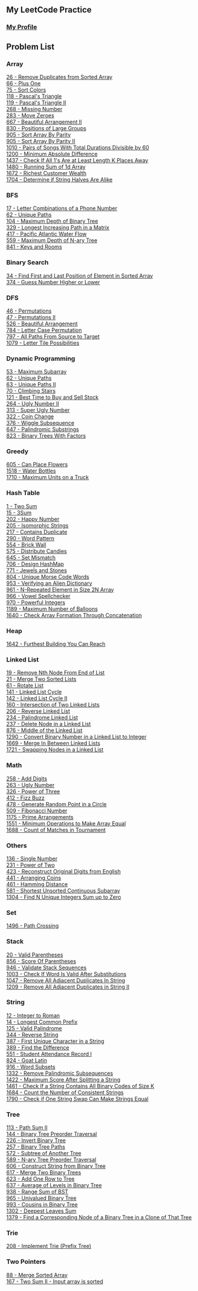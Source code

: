 ## My LeetCode Practice
### [My Profile](https://leetcode.com/ahlee-shawn/)

## Problem List

### Array
[26 - Remove Duplicates from Sorted Array](https://github.com/ahlee-shawn/LeetCoder/blob/master/Array/26.py)<br/>
[66 - Plus One](https://github.com/ahlee-shawn/LeetCoder/blob/master/Array/66.py)<br/>
[75 - Sort Colors](https://github.com/ahlee-shawn/LeetCoder/blob/master/Array/75.py)<br/>
[118 - Pascal's Triangle](https://github.com/ahlee-shawn/LeetCoder/blob/master/Array/118.py)<br/>
[119 - Pascal's Triangle II](https://github.com/ahlee-shawn/LeetCoder/blob/master/Array/119.py)<br/>
[268 - Missing Number](https://github.com/ahlee-shawn/LeetCoder/blob/master/Array/268.py)<br/>
[283 - Move Zeroes](https://github.com/ahlee-shawn/LeetCoder/blob/master/Array/283.py)<br/>
[667 - Beautiful Arrangement II](https://github.com/ahlee-shawn/LeetCoder/blob/master/Array/667.py)<br/>
[830 - Positions of Large Groups](https://github.com/ahlee-shawn/LeetCoder/blob/master/Array/830.py)<br/>
[905 - Sort Array By Parity](https://github.com/ahlee-shawn/LeetCoder/blob/master/Array/905.py)<br/>
[905 - Sort Array By Parity II](https://github.com/ahlee-shawn/LeetCoder/blob/master/Array/922.py)<br/>
[1010 - Pairs of Songs With Total Durations Divisible by 60](https://github.com/ahlee-shawn/LeetCoder/blob/master/Array/1010.py)<br/>
[1200 - Minimum Absolute Difference](https://github.com/ahlee-shawn/LeetCoder/blob/master/Array/1200.py)<br/>
[1437 - Check If All 1's Are at Least Length K Places Away](https://github.com/ahlee-shawn/LeetCoder/blob/master/Array/1437.py)<br/>
[1480 - Running Sum of 1d Array](https://github.com/ahlee-shawn/LeetCoder/blob/master/Array/1480.py)<br/>
[1672 - Richest Customer Wealth](https://github.com/ahlee-shawn/LeetCoder/blob/master/Array/1672.py)<br/>
[1704 - Determine if String Halves Are Alike](https://github.com/ahlee-shawn/LeetCoder/blob/master/Array/1704.py)<br/>

### BFS
[17 -  Letter Combinations of a Phone Number](https://github.com/ahlee-shawn/LeetCoder/blob/master/BFS/17.py)<br/>
[62 -  Unique Paths](https://github.com/ahlee-shawn/LeetCoder/blob/master/BFS/62.py)<br/>
[104 -  Maximum Depth of Binary Tree](https://github.com/ahlee-shawn/LeetCoder/blob/master/BFS/104.py)<br/>
[329 -  Longest Increasing Path in a Matrix](https://github.com/ahlee-shawn/LeetCoder/blob/master/BFS/329.py)<br/>
[417 -  Pacific Atlantic Water Flow](https://github.com/ahlee-shawn/LeetCoder/blob/master/BFS/417.py)<br/>
[559 -  Maximum Depth of N-ary Tree](https://github.com/ahlee-shawn/LeetCoder/blob/master/BFS/559.py)<br/>
[841 -  Keys and Rooms](https://github.com/ahlee-shawn/LeetCoder/blob/master/BFS/841.py)<br/>

### Binary Search
[34 - Find First and Last Position of Element in Sorted Array](https://github.com/ahlee-shawn/LeetCoder/blob/master/Binary%20Search/34.py)<br/>
[374 - Guess Number Higher or Lower](https://github.com/ahlee-shawn/LeetCoder/blob/master/Binary%20Search/374.py)<br/>

### DFS
[46 - Permutations](https://github.com/ahlee-shawn/LeetCoder/blob/master/DFS/46.py)<br/>
[47 - Permutations II](https://github.com/ahlee-shawn/LeetCoder/blob/master/DFS/47.py)<br/>
[526 - Beautiful Arrangement](https://github.com/ahlee-shawn/LeetCoder/blob/master/DFS/526.py)<br/>
[784 - Letter Case Permutation](https://github.com/ahlee-shawn/LeetCoder/blob/master/DFS/784.py)<br/>
[797 - All Paths From Source to Target](https://github.com/ahlee-shawn/LeetCoder/blob/master/DFS/797.py)<br/>
[1079 - Letter Tile Possibilities](https://github.com/ahlee-shawn/LeetCoder/blob/master/DFS/1079.py)<br/>

### Dynamic Programming
[53 - Maximum Subarray](https://github.com/ahlee-shawn/LeetCoder/blob/master/Dynamic%20Programming/53.py)<br/>
[62 - Unique Paths](https://github.com/ahlee-shawn/LeetCoder/blob/master/Dynamic%20Programming/62.py)<br/>
[63 - Unique Paths II](https://github.com/ahlee-shawn/LeetCoder/blob/master/Dynamic%20Programming/63.py)<br/>
[70 - Climbing Stairs](https://github.com/ahlee-shawn/LeetCoder/blob/master/Dynamic%20Programming/70.py)<br/>
[121 - Best Time to Buy and Sell Stock](https://github.com/ahlee-shawn/LeetCoder/blob/master/Dynamic%20Programming/121.py)<br/>
[264 - Ugly Number II](https://github.com/ahlee-shawn/LeetCoder/blob/master/Dynamic%20Programming/264.py)<br/>
[313 - Super Ugly Number](https://github.com/ahlee-shawn/LeetCoder/blob/master/Dynamic%20Programming/313.py)<br/>
[322 - Coin Change](https://github.com/ahlee-shawn/LeetCoder/blob/master/Dynamic%20Programming/322.py)<br/>
[376 - Wiggle Subsequence](https://github.com/ahlee-shawn/LeetCoder/blob/master/Dynamic%20Programming/376.py)<br/>
[647 - Palindromic Substrings](https://github.com/ahlee-shawn/LeetCoder/blob/master/Dynamic%20Programming/647.py)<br/>
[823 - Binary Trees With Factors](https://github.com/ahlee-shawn/LeetCoder/blob/master/Dynamic%20Programming/823.py)<br/>

### Greedy
[605 - Can Place Flowers](https://github.com/ahlee-shawn/LeetCoder/blob/master/Greedy/605.py)<br/>
[1518 - Water Bottles](https://github.com/ahlee-shawn/LeetCoder/blob/master/Greedy/1518.py)<br/>
[1710 - Maximum Units on a Truck](https://github.com/ahlee-shawn/LeetCoder/blob/master/Greedy/1710.py)<br/>

### Hash Table
[1 - Two Sum](https://github.com/ahlee-shawn/LeetCoder/blob/master/Hash%20Table/1.py)<br/>
[15 - 3Sum](https://github.com/ahlee-shawn/LeetCoder/blob/master/Hash%20Table/15.py)<br/>
[202 - Happy Number](https://github.com/ahlee-shawn/LeetCoder/blob/master/Hash%20Table/202.py)<br/>
[205 - Isomorphic Strings](https://github.com/ahlee-shawn/LeetCoder/blob/master/Hash%20Table/205.py)<br/>
[217 - Contains Duplicate](https://github.com/ahlee-shawn/LeetCoder/blob/master/Hash%20Table/217.py)<br/>
[290 - Word Pattern](https://github.com/ahlee-shawn/LeetCoder/blob/master/Hash%20Table/290.py)<br/>
[554 - Brick Wall](https://github.com/ahlee-shawn/LeetCoder/blob/master/Hash%20Table/554.py)<br/>
[575 - Distribute Candies](https://github.com/ahlee-shawn/LeetCoder/blob/master/Hash%20Table/575.py)<br/>
[645 - Set Mismatch](https://github.com/ahlee-shawn/LeetCoder/blob/master/Hash%20Table/645.py)<br/>
[706 - Design HashMap](https://github.com/ahlee-shawn/LeetCoder/blob/master/Hash%20Table/706.py)<br/>
[771 - Jewels and Stones](https://github.com/ahlee-shawn/LeetCoder/blob/master/Hash%20Table/771.py)<br/>
[804 - Unique Morse Code Words](https://github.com/ahlee-shawn/LeetCoder/blob/master/Hash%20Table/804.py)<br/>
[953 - Verifying an Alien Dictionary](https://github.com/ahlee-shawn/LeetCoder/blob/master/Hash%20Table/953.py)<br/>
[961 - N-Repeated Element in Size 2N Array](https://github.com/ahlee-shawn/LeetCoder/blob/master/Hash%20Table/961.py)<br/>
[966 - Vowel Spellchecker](https://github.com/ahlee-shawn/LeetCoder/blob/master/Hash%20Table/966.py)<br/>
[970 - Powerful Integers](https://github.com/ahlee-shawn/LeetCoder/blob/master/Hash%20Table/970.py)<br/>
[1189 - Maximum Number of Balloons](https://github.com/ahlee-shawn/LeetCoder/blob/master/Hash%20Table/1189.py)<br/>
[1640 - Check Array Formation Through Concatenation](https://github.com/ahlee-shawn/LeetCoder/blob/master/Hash%20Table/1640.py)<br/>

### Heap
[1642 - Furthest Building You Can Reach](https://github.com/ahlee-shawn/LeetCoder/blob/master/Heap/1642.py)<br/>

### Linked List
[19 - Remove Nth Node From End of List](https://github.com/ahlee-shawn/LeetCoder/blob/master/Linked%20List/19.py)<br/>
[21 - Merge Two Sorted Lists](https://github.com/ahlee-shawn/LeetCoder/blob/master/Linked%20List/21.py)<br/>
[61 - Rotate List](https://github.com/ahlee-shawn/LeetCoder/blob/master/Linked%20List/61.py)<br/>
[141 - Linked List Cycle](https://github.com/ahlee-shawn/LeetCoder/blob/master/Linked%20List/141.py)<br/>
[142 - Linked List Cycle II](https://github.com/ahlee-shawn/LeetCoder/blob/master/Linked%20List/142.py)<br/>
[160 - Intersection of Two Linked Lists](https://github.com/ahlee-shawn/LeetCoder/blob/master/Linked%20List/160.py)<br/>
[206 - Reverse Linked List](https://github.com/ahlee-shawn/LeetCoder/blob/master/Linked%20List/206.py)<br/>
[234 - Palindrome Linked List](https://github.com/ahlee-shawn/LeetCoder/blob/master/Linked%20List/234.py)<br/>
[237 - Delete Node in a Linked List](https://github.com/ahlee-shawn/LeetCoder/blob/master/Linked%20List/237.py)<br/>
[876 - Middle of the Linked List](https://github.com/ahlee-shawn/LeetCoder/blob/master/Linked%20List/876.py)<br/>
[1290 - Convert Binary Number in a Linked List to Integer](https://github.com/ahlee-shawn/LeetCoder/blob/master/Linked%20List/1290.py)<br/>
[1669 - Merge In Between Linked Lists](https://github.com/ahlee-shawn/LeetCoder/blob/master/Linked%20List/1669.py)<br/>
[1721 - Swapping Nodes in a Linked List](https://github.com/ahlee-shawn/LeetCoder/blob/master/Linked%20List/1721.py)<br/>

### Math
[258 - Add Digits](https://github.com/ahlee-shawn/LeetCoder/blob/master/Math/258.py)<br/>
[263 - Ugly Number](https://github.com/ahlee-shawn/LeetCoder/blob/master/Math/263.py)<br/>
[326 - Power of Three](https://github.com/ahlee-shawn/LeetCoder/blob/master/Math/326.py)<br/>
[412 - Fizz Buzz](https://github.com/ahlee-shawn/LeetCoder/blob/master/Math/412.py)<br/>
[478 - Generate Random Point in a Circle](https://github.com/ahlee-shawn/LeetCoder/blob/master/Math/478.py)<br/>
[509 - Fibonacci Number](https://github.com/ahlee-shawn/LeetCoder/blob/master/Math/509.py)<br/>
[1175 - Prime Arrangements](https://github.com/ahlee-shawn/LeetCoder/blob/master/Math/1175.py)<br/>
[1551 - Minimum Operations to Make Array Equal](https://github.com/ahlee-shawn/LeetCoder/blob/master/Math/1551.py)<br/>
[1688 - Count of Matches in Tournament](https://github.com/ahlee-shawn/LeetCoder/blob/master/Math/1688.py)<br/>

### Others
[136 - Single Number](https://github.com/ahlee-shawn/LeetCoder/blob/master/Others/136.py)<br/>
[231 - Power of Two](https://github.com/ahlee-shawn/LeetCoder/blob/master/Others/231.py)<br/>
[423 - Reconstruct Original Digits from English](https://github.com/ahlee-shawn/LeetCoder/blob/master/Others/423.py)<br/>
[441 - Arranging Coins](https://github.com/ahlee-shawn/LeetCoder/blob/master/Others/441.py)<br/>
[461 - Hamming Distance](https://github.com/ahlee-shawn/LeetCoder/blob/master/Others/461.py)<br/>
[581 - Shortest Unsorted Continuous Subarray](https://github.com/ahlee-shawn/LeetCoder/blob/master/Others/581.py)<br/>
[1304 - Find N Unique Integers Sum up to Zero](https://github.com/ahlee-shawn/LeetCoder/blob/master/Others/1304.py)<br/>

### Set
[1496 - Path Crossing](https://github.com/ahlee-shawn/LeetCoder/blob/master/Set/1496.py)<br/>

### Stack
[20 - Valid Parentheses](https://github.com/ahlee-shawn/LeetCoder/blob/master/Stack/20.py)<br/>
[856 - Score Of Parentheses](https://github.com/ahlee-shawn/LeetCoder/blob/master/Stack/856.py)<br/>
[946 - Validate Stack Sequences](https://github.com/ahlee-shawn/LeetCoder/blob/master/Stack/946.py)<br/>
[1003 - Check If Word Is Valid After Substitutions](https://github.com/ahlee-shawn/LeetCoder/blob/master/Stack/1003.py)<br/>
[1047 - Remove All Adjacent Duplicates In String](https://github.com/ahlee-shawn/LeetCoder/blob/master/Stack/1047.py)<br/>
[1209 - Remove All Adjacent Duplicates in String II](https://github.com/ahlee-shawn/LeetCoder/blob/master/String/1209.py)<br/>

### String
[12 - Integer to Roman](https://github.com/ahlee-shawn/LeetCoder/blob/master/String/12.py)<br/>
[14 - Longest Common Prefix](https://github.com/ahlee-shawn/LeetCoder/blob/master/String/14.py)<br/>
[125 - Valid Palindrome](https://github.com/ahlee-shawn/LeetCoder/blob/master/String/125.py)<br/>
[344 - Reverse String](https://github.com/ahlee-shawn/LeetCoder/blob/master/String/344.py)<br/>
[387 - First Unique Character in a String](https://github.com/ahlee-shawn/LeetCoder/blob/master/String/387.py)<br/>
[389 - Find the Difference](https://github.com/ahlee-shawn/LeetCoder/blob/master/String/389.py)<br/>
[551 - Student Attendance Record I](https://github.com/ahlee-shawn/LeetCoder/blob/master/String/551.py)<br/>
[824 - Goat Latin](https://github.com/ahlee-shawn/LeetCoder/blob/master/String/824.py)<br/>
[916 - Word Subsets](https://github.com/ahlee-shawn/LeetCoder/blob/master/String/916.py)<br/>
[1332 - Remove Palindromic Subsequences](https://github.com/ahlee-shawn/LeetCoder/blob/master/String/1332.py)<br/>
[1422 - Maximum Score After Splitting a String](https://github.com/ahlee-shawn/LeetCoder/blob/master/String/1422.py)<br/>
[1461 - Check If a String Contains All Binary Codes of Size K](https://github.com/ahlee-shawn/LeetCoder/blob/master/String/1461.py)<br/>
[1684 - Count the Number of Consistent Strings](https://github.com/ahlee-shawn/LeetCoder/blob/master/String/1684.py)<br/>
[1790 - Check if One String Swap Can Make Strings Equal](https://github.com/ahlee-shawn/LeetCoder/blob/master/String/1790.py)<br/>

### Tree
[113 - Path Sum II](https://github.com/ahlee-shawn/LeetCoder/blob/master/Tree/113.py)<br/>
[144 - Binary Tree Preorder Traversal](https://github.com/ahlee-shawn/LeetCoder/blob/master/Tree/144.py)<br/>
[226 - Invert Binary Tree](https://github.com/ahlee-shawn/LeetCoder/blob/master/Tree/226.py)<br/>
[257 - Binary Tree Paths](https://github.com/ahlee-shawn/LeetCoder/blob/master/Tree/257.py)<br/>
[572 - Subtree of Another Tree](https://github.com/ahlee-shawn/LeetCoder/blob/master/Tree/572.py)<br/>
[589 - N-ary Tree Preorder Traversal](https://github.com/ahlee-shawn/LeetCoder/blob/master/Tree/589.py)<br/>
[606 - Construct String from Binary Tree](https://github.com/ahlee-shawn/LeetCoder/blob/master/Tree/606.py)<br/>
[617 - Merge Two Binary Trees](https://github.com/ahlee-shawn/LeetCoder/blob/master/Tree/617.py)<br/>
[623 - Add One Row to Tree](https://github.com/ahlee-shawn/LeetCoder/blob/master/Tree/623.py)<br/>
[637 - Average of Levels in Binary Tree](https://github.com/ahlee-shawn/LeetCoder/blob/master/Tree/637.py)<br/>
[938 - Range Sum of BST](https://github.com/ahlee-shawn/LeetCoder/blob/master/Tree/938.py)<br/>
[965 - Univalued Binary Tree](https://github.com/ahlee-shawn/LeetCoder/blob/master/Tree/965.py)<br/>
[993 - Cousins in Binary Tree](https://github.com/ahlee-shawn/LeetCoder/blob/master/Tree/993.py)<br/>
[1302 - Deepest Leaves Sum](https://github.com/ahlee-shawn/LeetCoder/blob/master/Tree/1302.py)<br/>
[1379 - Find a Corresponding Node of a Binary Tree in a Clone of That Tree](https://github.com/ahlee-shawn/LeetCoder/blob/master/Tree/1379.py)<br/>

### Trie
[208 - Implement Trie (Prefix Tree)](https://github.com/ahlee-shawn/LeetCoder/blob/master/Trie/208.py)<br/>

### Two Pointers
[88 - Merge Sorted Array](https://github.com/ahlee-shawn/LeetCoder/blob/master/Two%20Pointers/88.py)<br/>
[167 - Two Sum II - Input array is sorted](https://github.com/ahlee-shawn/LeetCoder/blob/master/Two%20Pointers/21.py)<br/>